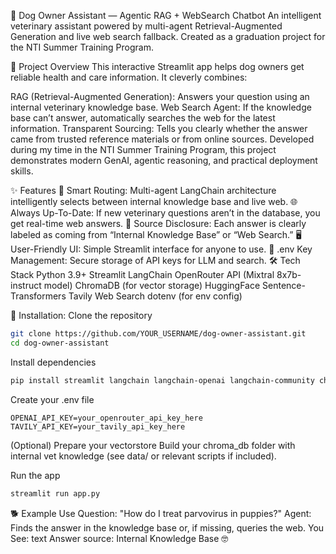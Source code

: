 🐾 Dog Owner Assistant — Agentic RAG + WebSearch Chatbot
An intelligent veterinary assistant powered by multi-agent Retrieval-Augmented Generation and live web search fallback.
Created as a graduation project for the NTI Summer Training Program.

🚀 Project Overview
This interactive Streamlit app helps dog owners get reliable health and care information. It cleverly combines:

RAG (Retrieval-Augmented Generation): Answers your question using an internal veterinary knowledge base.
Web Search Agent: If the knowledge base can’t answer, automatically searches the web for the latest information.
Transparent Sourcing: Tells you clearly whether the answer came from trusted reference materials or from online sources.
Developed during my time in the NTI Summer Training Program, this project demonstrates modern GenAI, agentic reasoning, and practical deployment skills.

✨ Features
🤖 Smart Routing: Multi-agent LangChain architecture intelligently selects between internal knowledge base and live web.
🌐 Always Up-To-Date: If new veterinary questions aren’t in the database, you get real-time web answers.
🪪 Source Disclosure: Each answer is clearly labeled as coming from “Internal Knowledge Base” or “Web Search.”
🖥️ User-Friendly UI: Simple Streamlit interface for anyone to use.
🔐 .env Key Management: Secure storage of API keys for LLM and search.
🛠️ Tech Stack
Python 3.9+
Streamlit
LangChain
OpenRouter API (Mixtral 8x7b-instruct model)
ChromaDB (for vector storage)
HuggingFace Sentence-Transformers
Tavily Web Search
dotenv (for env config)

🚦 Installation:
Clone the repository
```bash
git clone https://github.com/YOUR_USERNAME/dog-owner-assistant.git
cd dog-owner-assistant
```

Install dependencies
```bash
pip install streamlit langchain langchain-openai langchain-community chromadb sentence-transformers tavily-search python-dotenv
```

Create your .env file
```text
OPENAI_API_KEY=your_openrouter_api_key_here
TAVILY_API_KEY=your_tavily_api_key_here
```

(Optional) Prepare your vectorstore
Build your chroma_db folder with internal vet knowledge (see data/ or relevant scripts if included).

Run the app
```bash
streamlit run app.py
```

🐕 Example Use
Question: "How do I treat parvovirus in puppies?"
Agent: Finds the answer in the knowledge base or, if missing, queries the web.
You See:
text
Answer source: Internal Knowledge Base 🤓
<The factual answer>
